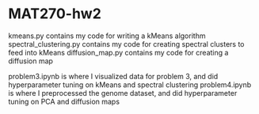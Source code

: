 # MAT270-hw2

kmeans.py  contains my code for writing a kMeans algorithm
spectral_clustering.py  contains my code for creating spectral clusters to feed into kMeans
diffusion_map.py   contains my code for creating a diffusion map

problem3.ipynb  is where I visualized data for problem 3, and did hyperparameter tuning on kMeans and spectral clustering
problem4.ipynb  is where I preprocessed the genome dataset, and did hyperparameter tuning on PCA and diffusion maps
